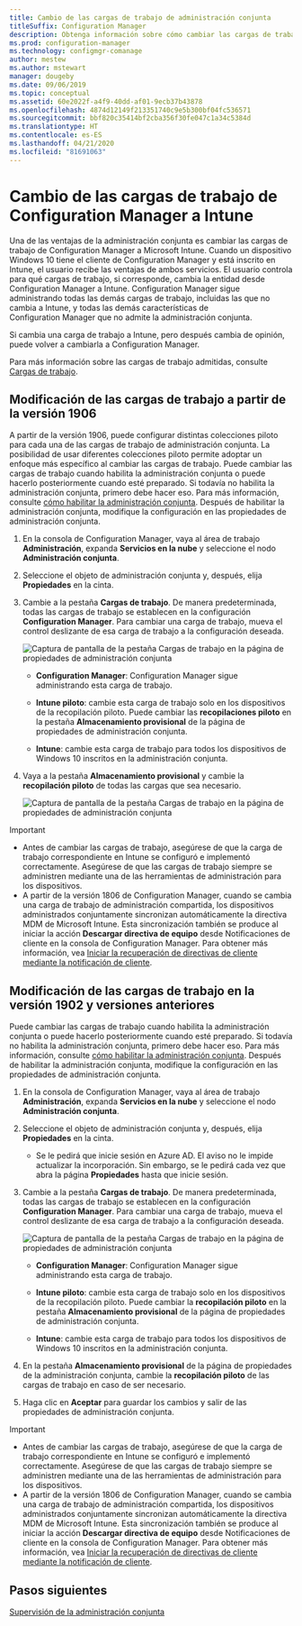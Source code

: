 ```yaml
---
title: Cambio de las cargas de trabajo de administración conjunta
titleSuffix: Configuration Manager
description: Obtenga información sobre cómo cambiar las cargas de trabajo que administra actualmente Configuration Manager a Microsoft Intune.
ms.prod: configuration-manager
ms.technology: configmgr-comanage
author: mestew
ms.author: mstewart
manager: dougeby
ms.date: 09/06/2019
ms.topic: conceptual
ms.assetid: 60e2022f-a4f9-40dd-af01-9ecb37b43878
ms.openlocfilehash: 4874d12149f213351740c9e5b300bf04fc536571
ms.sourcegitcommit: bbf820c35414bf2cba356f30fe047c1a34c5384d
ms.translationtype: HT
ms.contentlocale: es-ES
ms.lasthandoff: 04/21/2020
ms.locfileid: "81691063"
---
```

# <a name="how-to-switch-configuration-manager-workloads-to-intune"></a>Cambio de las cargas de trabajo de Configuration Manager a Intune

Una de las ventajas de la administración conjunta es cambiar las cargas de trabajo de Configuration Manager a Microsoft Intune. Cuando un dispositivo Windows 10 tiene el cliente de Configuration Manager y está inscrito en Intune, el usuario recibe las ventajas de ambos servicios. El usuario controla para qué cargas de trabajo, si corresponde, cambia la entidad desde Configuration Manager a Intune. Configuration Manager sigue administrando todas las demás cargas de trabajo, incluidas las que no cambia a Intune, y todas las demás características de Configuration Manager que no admite la administración conjunta.

Si cambia una carga de trabajo a Intune, pero después cambia de opinión, puede volver a cambiarla a Configuration Manager.

Para más información sobre las cargas de trabajo admitidas, consulte [Cargas de trabajo](workloads.md).

## <a name="switch-workloads-starting-in-version-1906"></a>Modificación de las cargas de trabajo a partir de la versión 1906
<!--3555750 FKA 1357954 -->
A partir de la versión 1906, puede configurar distintas colecciones piloto para cada una de las cargas de trabajo de administración conjunta. La posibilidad de usar diferentes colecciones piloto permite adoptar un enfoque más específico al cambiar las cargas de trabajo. Puede cambiar las cargas de trabajo cuando habilita la administración conjunta o puede hacerlo posteriormente cuando esté preparado. Si todavía no habilita la administración conjunta, primero debe hacer eso. Para más información, consulte [cómo habilitar la administración conjunta](how-to-enable.md). Después de habilitar la administración conjunta, modifique la configuración en las propiedades de administración conjunta.

1. En la consola de Configuration Manager, vaya al área de trabajo **Administración**, expanda **Servicios en la nube** y seleccione el nodo **Administración conjunta**.  
2. Seleccione el objeto de administración conjunta y, después, elija **Propiedades** en la cinta.  
3. Cambie a la pestaña **Cargas de trabajo**. De manera predeterminada, todas las cargas de trabajo se establecen en la configuración **Configuration Manager**. Para cambiar una carga de trabajo, mueva el control deslizante de esa carga de trabajo a la configuración deseada.  

    ![Captura de pantalla de la pestaña Cargas de trabajo en la página de propiedades de administración conjunta](media/3555750-co-management-workloads-tab.png)

    - **Configuration Manager**: Configuration Manager sigue administrando esta carga de trabajo.  

    - **Intune piloto**: cambie esta carga de trabajo solo en los dispositivos de la recopilación piloto. Puede cambiar las **recopilaciones piloto** en la pestaña **Almacenamiento provisional** de la página de propiedades de administración conjunta.  

    - **Intune**: cambie esta carga de trabajo para todos los dispositivos de Windows 10 inscritos en la administración conjunta.  

4. Vaya a la pestaña **Almacenamiento provisional** y cambie la **recopilación piloto** de todas las cargas que sea necesario.
  
   ![Captura de pantalla de la pestaña Cargas de trabajo en la página de propiedades de administración conjunta](media/3555750-co-management-staging-tab.png)

> [!Important]  
> - Antes de cambiar las cargas de trabajo, asegúrese de que la carga de trabajo correspondiente en Intune se configuró e implementó correctamente. Asegúrese de que las cargas de trabajo siempre se administren mediante una de las herramientas de administración para los dispositivos.
> - A partir de la versión 1806 de Configuration Manager, cuando se cambia una carga de trabajo de administración compartida, los dispositivos administrados conjuntamente sincronizan automáticamente la directiva MDM de Microsoft Intune. Esta sincronización también se produce al iniciar la acción **Descargar directiva de equipo** desde Notificaciones de cliente en la consola de Configuration Manager. Para obtener más información, vea [Iniciar la recuperación de directivas de cliente mediante la notificación de cliente](../core/clients/manage/manage-clients.md#BKMK_PolicyRetrieval). <!--1357377-->

## <a name="switch-workloads-in-version-1902-and-earlier"></a>Modificación de las cargas de trabajo en la versión 1902 y versiones anteriores

Puede cambiar las cargas de trabajo cuando habilita la administración conjunta o puede hacerlo posteriormente cuando esté preparado. Si todavía no habilita la administración conjunta, primero debe hacer eso. Para más información, consulte [cómo habilitar la administración conjunta](how-to-enable.md). Después de habilitar la administración conjunta, modifique la configuración en las propiedades de administración conjunta.

1. En la consola de Configuration Manager, vaya al área de trabajo **Administración**, expanda **Servicios en la nube** y seleccione el nodo **Administración conjunta**.  

2. Seleccione el objeto de administración conjunta y, después, elija **Propiedades** en la cinta.
   - Se le pedirá que inicie sesión en Azure AD. El aviso no le impide actualizar la incorporación. Sin embargo, se le pedirá cada vez que abra la página **Propiedades** hasta que inicie sesión.

3. Cambie a la pestaña **Cargas de trabajo**. De manera predeterminada, todas las cargas de trabajo se establecen en la configuración **Configuration Manager**. Para cambiar una carga de trabajo, mueva el control deslizante de esa carga de trabajo a la configuración deseada.  

    ![Captura de pantalla de la pestaña Cargas de trabajo en la página de propiedades de administración conjunta](media/properties-workloads.png)

    - **Configuration Manager**: Configuration Manager sigue administrando esta carga de trabajo.  

    - **Intune piloto**: cambie esta carga de trabajo solo en los dispositivos de la recopilación piloto. Puede cambiar la **recopilación piloto** en la pestaña **Almacenamiento provisional** de la página de propiedades de administración conjunta.  

    - **Intune**: cambie esta carga de trabajo para todos los dispositivos de Windows 10 inscritos en la administración conjunta.  

4. En la pestaña **Almacenamiento provisional** de la página de propiedades de la administración conjunta, cambie la **recopilación piloto** de las cargas de trabajo en caso de ser necesario.

5. Haga clic en **Aceptar** para guardar los cambios y salir de las propiedades de administración conjunta.

> [!Important]  
> - Antes de cambiar las cargas de trabajo, asegúrese de que la carga de trabajo correspondiente en Intune se configuró e implementó correctamente. Asegúrese de que las cargas de trabajo siempre se administren mediante una de las herramientas de administración para los dispositivos. 
> - A partir de la versión 1806 de Configuration Manager, cuando se cambia una carga de trabajo de administración compartida, los dispositivos administrados conjuntamente sincronizan automáticamente la directiva MDM de Microsoft Intune. Esta sincronización también se produce al iniciar la acción **Descargar directiva de equipo** desde Notificaciones de cliente en la consola de Configuration Manager. Para obtener más información, vea [Iniciar la recuperación de directivas de cliente mediante la notificación de cliente](../core/clients/manage/manage-clients.md#BKMK_PolicyRetrieval). <!--1357377-->

## <a name="next-steps"></a>Pasos siguientes

[Supervisión de la administración conjunta](how-to-monitor.md)
